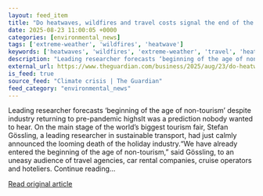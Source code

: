```yaml
---
layout: feed_item
title: "Do heatwaves, wildfires and travel costs signal the end of the holiday abroad?"
date: 2025-08-23 11:00:05 +0000
categories: [environmental_news]
tags: ['extreme-weather', 'wildfires', 'heatwave']
keywords: ['heatwaves', 'wildfires', 'extreme-weather', 'travel', 'heatwave']
description: "Leading researcher forecasts ‘beginning of the age of non-tourism’ despite industry returning to pre-pandemic highsIt was a prediction nobody wanted to hear"
external_url: https://www.theguardian.com/business/2025/aug/23/do-heatwaves-wildfires-and-travel-costs-signal-the-end-of-the-holiday-abroad
is_feed: true
source_feed: "Climate crisis | The Guardian"
feed_category: "environmental_news"
---
```


Leading researcher forecasts ‘beginning of the age of non-tourism’ despite industry returning to pre-pandemic highsIt was a prediction nobody wanted to hear. On the main stage of the world’s biggest tourism fair, Stefan Gössling, a leading researcher in sustainable transport, had just calmly announced the looming death of the holiday industry.“We have already entered the beginning of the age of non-tourism,” said Gössling, to an uneasy audience of travel agencies, car rental companies, cruise operators and hoteliers. Continue reading...

[Read original article](https://www.theguardian.com/business/2025/aug/23/do-heatwaves-wildfires-and-travel-costs-signal-the-end-of-the-holiday-abroad)
